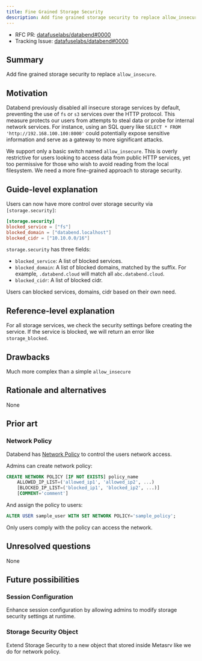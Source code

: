 ```yaml
---
title: Fine Grained Storage Security
description: Add fine grained storage security to replace allow_insecure
---
```


- RFC PR: [datafuselabs/databend#0000](https://github.com/datafuselabs/databend/pull/0000)
- Tracking Issue: [datafuselabs/databend#0000](https://github.com/datafuselabs/databend/issues/0000)

## Summary

Add fine grained storage security to replace `allow_insecure`.

## Motivation

Databend previously disabled all insecure storage services by default, preventing the use of `fs` or `s3` services over the HTTP protocol. This measure protects our users from attempts to steal data or probe for internal network services. For instance, using an SQL query like `SELECT * FROM 'http://192.168.100.100:8000'` could potentially expose sensitive information and serve as a gateway to more significant attacks.

We support only a basic switch named `allow_insecure`. This is overly restrictive for users looking to access data from public HTTP services, yet too permissive for those who wish to avoid reading from the local filesystem. We need a more fine-grained approach to storage security.

## Guide-level explanation

Users can now have more control over storage security via `[storage.security]`:

```toml
[storage.security]
blocked_service = ["fs"]
blocked_domain = ["databend.localhost"]
blocked_cidr = ["10.10.0.0/16"]
```

`storage.security` has three fields:

- `blocked_service`: A list of blocked services.
- `blocked_domain`: A list of blocked domains, matched by the suffix. For example, `.databend.cloud` will match all `abc.databend.cloud`.
- `blocked_cidr`: A list of blocked cidr.

Users can blocked services, domains, cidr based on their own need.

## Reference-level explanation

For all storage services, we check the security settings before creating the service. If the service is blocked, we will return an error like `storage_blocked`.

## Drawbacks

Much more complex than a simple `allow_insecure`

## Rationale and alternatives

None

## Prior art

### Network Policy

Databend has [Network Policy](https://databend.rs/sql/sql-commands/ddl/network-policy/) to control the users network access.

Admins can create network policy:

```sql
CREATE NETWORK POLICY [IF NOT EXISTS] policy_name
    ALLOWED_IP_LIST=('allowed_ip1', 'allowed_ip2', ...)
    [BLOCKED_IP_LIST=('blocked_ip1', 'blocked_ip2', ...)]
    [COMMENT='comment']
```

And assign the policy to users:

```sql
ALTER USER sample_user WITH SET NETWORK POLICY='sample_policy';
```

Only users comply with the policy can access the network.

## Unresolved questions

None

## Future possibilities

### Session Configuration

Enhance session configuration by allowing admins to modify storage security settings at runtime.

### Storage Security Object

Extend Storage Security to a new object that stored inside Metasrv like we do for network policy.
